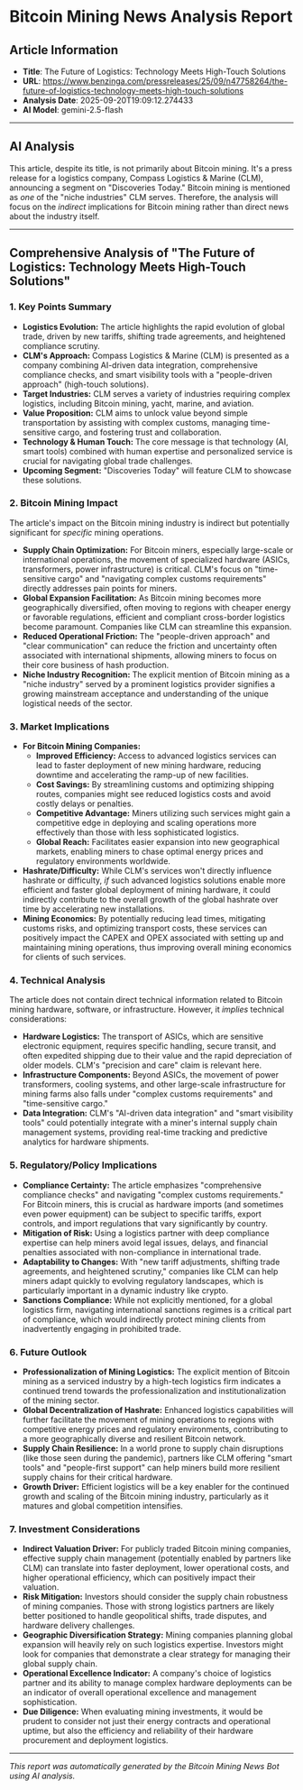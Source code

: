 # Bitcoin Mining News Analysis Report

## Article Information
- **Title**: The Future of Logistics: Technology Meets High-Touch Solutions
- **URL**: https://www.benzinga.com/pressreleases/25/09/n47758264/the-future-of-logistics-technology-meets-high-touch-solutions
- **Analysis Date**: 2025-09-20T19:09:12.274433
- **AI Model**: gemini-2.5-flash

---

## AI Analysis

This article, despite its title, is not primarily about Bitcoin mining. It's a press release for a logistics company, Compass Logistics & Marine (CLM), announcing a segment on "Discoveries Today." Bitcoin mining is mentioned as *one* of the "niche industries" CLM serves. Therefore, the analysis will focus on the *indirect* implications for Bitcoin mining rather than direct news about the industry itself.

---

## Comprehensive Analysis of "The Future of Logistics: Technology Meets High-Touch Solutions"

### 1. Key Points Summary

*   **Logistics Evolution:** The article highlights the rapid evolution of global trade, driven by new tariffs, shifting trade agreements, and heightened compliance scrutiny.
*   **CLM's Approach:** Compass Logistics & Marine (CLM) is presented as a company combining AI-driven data integration, comprehensive compliance checks, and smart visibility tools with a "people-driven approach" (high-touch solutions).
*   **Target Industries:** CLM serves a variety of industries requiring complex logistics, including Bitcoin mining, yacht, marine, and aviation.
*   **Value Proposition:** CLM aims to unlock value beyond simple transportation by assisting with complex customs, managing time-sensitive cargo, and fostering trust and collaboration.
*   **Technology & Human Touch:** The core message is that technology (AI, smart tools) combined with human expertise and personalized service is crucial for navigating global trade challenges.
*   **Upcoming Segment:** "Discoveries Today" will feature CLM to showcase these solutions.

### 2. Bitcoin Mining Impact

The article's impact on the Bitcoin mining industry is indirect but potentially significant for *specific* mining operations.

*   **Supply Chain Optimization:** For Bitcoin miners, especially large-scale or international operations, the movement of specialized hardware (ASICs, transformers, power infrastructure) is critical. CLM's focus on "time-sensitive cargo" and "navigating complex customs requirements" directly addresses pain points for miners.
*   **Global Expansion Facilitation:** As Bitcoin mining becomes more geographically diversified, often moving to regions with cheaper energy or favorable regulations, efficient and compliant cross-border logistics become paramount. Companies like CLM can streamline this expansion.
*   **Reduced Operational Friction:** The "people-driven approach" and "clear communication" can reduce the friction and uncertainty often associated with international shipments, allowing miners to focus on their core business of hash production.
*   **Niche Industry Recognition:** The explicit mention of Bitcoin mining as a "niche industry" served by a prominent logistics provider signifies a growing mainstream acceptance and understanding of the unique logistical needs of the sector.

### 3. Market Implications

*   **For Bitcoin Mining Companies:**
    *   **Improved Efficiency:** Access to advanced logistics services can lead to faster deployment of new mining hardware, reducing downtime and accelerating the ramp-up of new facilities.
    *   **Cost Savings:** By streamlining customs and optimizing shipping routes, companies might see reduced logistics costs and avoid costly delays or penalties.
    *   **Competitive Advantage:** Miners utilizing such services might gain a competitive edge in deploying and scaling operations more effectively than those with less sophisticated logistics.
    *   **Global Reach:** Facilitates easier expansion into new geographical markets, enabling miners to chase optimal energy prices and regulatory environments worldwide.
*   **Hashrate/Difficulty:** While CLM's services won't directly influence hashrate or difficulty, *if* such advanced logistics solutions enable more efficient and faster global deployment of mining hardware, it could indirectly contribute to the overall growth of the global hashrate over time by accelerating new installations.
*   **Mining Economics:** By potentially reducing lead times, mitigating customs risks, and optimizing transport costs, these services can positively impact the CAPEX and OPEX associated with setting up and maintaining mining operations, thus improving overall mining economics for clients of such services.

### 4. Technical Analysis

The article does not contain direct technical information related to Bitcoin mining hardware, software, or infrastructure. However, it *implies* technical considerations:

*   **Hardware Logistics:** The transport of ASICs, which are sensitive electronic equipment, requires specific handling, secure transit, and often expedited shipping due to their value and the rapid depreciation of older models. CLM's "precision and care" claim is relevant here.
*   **Infrastructure Components:** Beyond ASICs, the movement of power transformers, cooling systems, and other large-scale infrastructure for mining farms also falls under "complex customs requirements" and "time-sensitive cargo."
*   **Data Integration:** CLM's "AI-driven data integration" and "smart visibility tools" could potentially integrate with a miner's internal supply chain management systems, providing real-time tracking and predictive analytics for hardware shipments.

### 5. Regulatory/Policy Implications

*   **Compliance Certainty:** The article emphasizes "comprehensive compliance checks" and navigating "complex customs requirements." For Bitcoin miners, this is crucial as hardware imports (and sometimes even power equipment) can be subject to specific tariffs, export controls, and import regulations that vary significantly by country.
*   **Mitigation of Risk:** Using a logistics partner with deep compliance expertise can help miners avoid legal issues, delays, and financial penalties associated with non-compliance in international trade.
*   **Adaptability to Changes:** With "new tariff adjustments, shifting trade agreements, and heightened scrutiny," companies like CLM can help miners adapt quickly to evolving regulatory landscapes, which is particularly important in a dynamic industry like crypto.
*   **Sanctions Compliance:** While not explicitly mentioned, for a global logistics firm, navigating international sanctions regimes is a critical part of compliance, which would indirectly protect mining clients from inadvertently engaging in prohibited trade.

### 6. Future Outlook

*   **Professionalization of Mining Logistics:** The explicit mention of Bitcoin mining as a serviced industry by a high-tech logistics firm indicates a continued trend towards the professionalization and institutionalization of the mining sector.
*   **Global Decentralization of Hashrate:** Enhanced logistics capabilities will further facilitate the movement of mining operations to regions with competitive energy prices and regulatory environments, contributing to a more geographically diverse and resilient Bitcoin network.
*   **Supply Chain Resilience:** In a world prone to supply chain disruptions (like those seen during the pandemic), partners like CLM offering "smart tools" and "people-first support" can help miners build more resilient supply chains for their critical hardware.
*   **Growth Driver:** Efficient logistics will be a key enabler for the continued growth and scaling of the Bitcoin mining industry, particularly as it matures and global competition intensifies.

### 7. Investment Considerations

*   **Indirect Valuation Driver:** For publicly traded Bitcoin mining companies, effective supply chain management (potentially enabled by partners like CLM) can translate into faster deployment, lower operational costs, and higher operational efficiency, which can positively impact their valuation.
*   **Risk Mitigation:** Investors should consider the supply chain robustness of mining companies. Those with strong logistics partners are likely better positioned to handle geopolitical shifts, trade disputes, and hardware delivery challenges.
*   **Geographic Diversification Strategy:** Mining companies planning global expansion will heavily rely on such logistics expertise. Investors might look for companies that demonstrate a clear strategy for managing their global supply chain.
*   **Operational Excellence Indicator:** A company's choice of logistics partner and its ability to manage complex hardware deployments can be an indicator of overall operational excellence and management sophistication.
*   **Due Diligence:** When evaluating mining investments, it would be prudent to consider not just their energy contracts and operational uptime, but also the efficiency and reliability of their hardware procurement and deployment logistics.

---

*This report was automatically generated by the Bitcoin Mining News Bot using AI analysis.*
